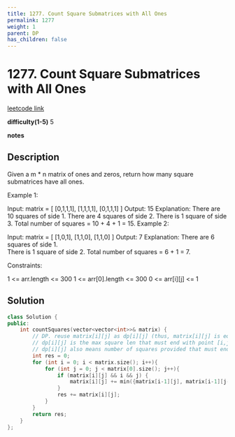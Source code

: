 ```yaml
---
title: 1277. Count Square Submatrices with All Ones
permalink: 1277
weight: 1
parent: DP
has_children: false
---
```

# 1277. Count Square Submatrices with All Ones
[leetcode link](https://leetcode.com/problems/count-square-submatrices-with-all-ones/)

**difficulty(1-5)** 
5

**notes**   

## Description
Given a m * n matrix of ones and zeros, return how many square submatrices have all ones.

 

Example 1:

Input: matrix =
[
  [0,1,1,1],
  [1,1,1,1],
  [0,1,1,1]
]
Output: 15
Explanation: 
There are 10 squares of side 1.
There are 4 squares of side 2.
There is  1 square of side 3.
Total number of squares = 10 + 4 + 1 = 15.
Example 2:

Input: matrix = 
[
  [1,0,1],
  [1,1,0],
  [1,1,0]
]
Output: 7
Explanation: 
There are 6 squares of side 1.  
There is 1 square of side 2. 
Total number of squares = 6 + 1 = 7.
 

Constraints:

1 <= arr.length <= 300
1 <= arr[0].length <= 300
0 <= arr[i][j] <= 1

## Solution
```c++
class Solution {
public:
    int countSquares(vector<vector<int>>& matrix) {
        // DP. reuse matrix[i][j] as dp[i][j] (thus, matrix[i][j] is equivalent to dp[i][j])
        // dp[i][j] is the max square len that must end with point [i,j]
        // dp[i][j] also means number of squares provided that must end with point [i,j]
        int res = 0;
        for (int i = 0; i < matrix.size(); i++){
            for (int j = 0; j < matrix[0].size(); j++){
                if (matrix[i][j] && i && j) {
                    matrix[i][j] += min({matrix[i-1][j], matrix[i-1][j-1], matrix[i][j-1]});
                }
                res += matrix[i][j];
            }
        }
        return res;
    }
};
```


